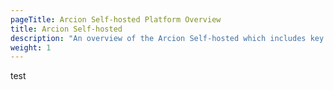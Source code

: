 ```yaml
---
pageTitle: Arcion Self-hosted Platform Overview
title: Arcion Self-hosted
description: "An overview of the Arcion Self-hosted which includes key files, configuration details"
weight: 1
---
```


test
